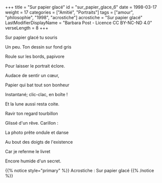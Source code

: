 +++
title = "Sur papier glacé"
id = "sur_papier_glace_6"
date = 1998-03-17
weight = 17
categories = ["Amitié", "Portraits"]
tags = ["amour", "philosophie", "1998", "acrostiche"]
acrostiche = "Sur papier glacé"
LastModifierDisplayName = "Barbara Post - Licence CC BY-NC-ND 4.0"
verseLength = 8
+++

Sur papier glacé tu souris

Un peu. Ton dessin sur fond gris

Roule sur les bords, papivore

Pour laisser le portrait éclore.

Audace de sentir un cœur,

Papier qui bat tout son bonheur

Instantané; clic-clac, en boîte !

Et la lune aussi resta coite.

Ravir ton regard tourbillon

Glissé d'un rêve. Carillon :

La photo prête ondule et danse

Au bout des doigts de l'existence

Car je referme le livret

Encore humide d'un secret.

{{% notice style="primary" %}}
Acrostiche : Sur papier glacé
{{% /notice %}}
